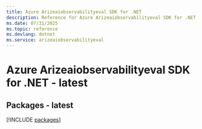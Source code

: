 ```yaml
---
title: Azure Arizeaiobservabilityeval SDK for .NET
description: Reference for Azure Arizeaiobservabilityeval SDK for .NET
ms.date: 07/31/2025
ms.topic: reference
ms.devlang: dotnet
ms.service: arizeaiobservabilityeval
---
```

# Azure Arizeaiobservabilityeval SDK for .NET - latest
## Packages - latest
[!INCLUDE [packages](arizeaiobservabilityeval-index.md)]